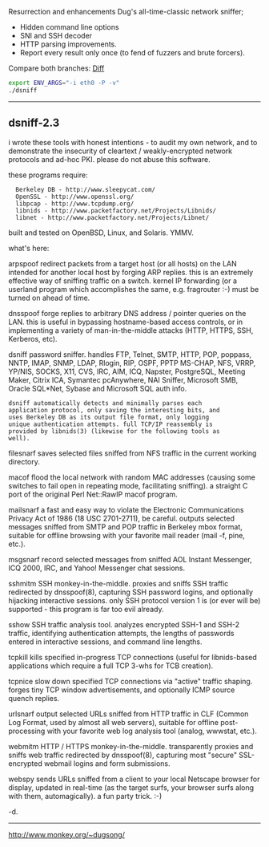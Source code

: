 Resurrection and enhancements Dug's all-time-classic network sniffer;

* Hidden command line options
* SNI and SSH decoder
* HTTP parsing improvements.
* Report every result only once (to fend of fuzzers and brute forcers).

Compare both branches: [Diff](https://github.com/hackerschoice/dsniff/compare/orig...main)

```sh
export ENV_ARGS="-i eth0 -P -v"
./dsniff
```

---

dsniff-2.3
----------

i wrote these tools with honest intentions - to audit my own network,
and to demonstrate the insecurity of cleartext / weakly-encrypted
network protocols and ad-hoc PKI. please do not abuse this software.

these programs require:

      Berkeley DB - http://www.sleepycat.com/
      OpenSSL - http://www.openssl.org/
      libpcap - http://www.tcpdump.org/
      libnids - http://www.packetfactory.net/Projects/Libnids/
      libnet - http://www.packetfactory.net/Projects/Libnet/

built and tested on OpenBSD, Linux, and Solaris. YMMV.

what's here:

arpspoof
	redirect packets from a target host (or all hosts) on the LAN
	intended for another local host by forging ARP replies. this
	is an extremely effective way of sniffing traffic on a switch.
	kernel IP forwarding (or a userland program which accomplishes
	the same, e.g. fragrouter :-) must be turned on ahead of time.

dnsspoof
	forge replies to arbitrary DNS address / pointer queries on
	the LAN. this is useful in bypassing hostname-based access
	controls, or in implementing a variety of man-in-the-middle
	attacks (HTTP, HTTPS, SSH, Kerberos, etc).

dsniff
	password sniffer. handles FTP, Telnet, SMTP, HTTP, POP,
	poppass, NNTP, IMAP, SNMP, LDAP, Rlogin, RIP, OSPF, PPTP
	MS-CHAP, NFS, VRRP, YP/NIS, SOCKS, X11, CVS, IRC, AIM, ICQ,
	Napster, PostgreSQL, Meeting Maker, Citrix ICA, Symantec
	pcAnywhere, NAI Sniffer, Microsoft SMB, Oracle SQL*Net, Sybase
	and Microsoft SQL auth info.

	dsniff automatically detects and minimally parses each
	application protocol, only saving the interesting bits, and
	uses Berkeley DB as its output file format, only logging
	unique authentication attempts. full TCP/IP reassembly is
	provided by libnids(3) (likewise for the following tools as
	well).

filesnarf
	saves selected files sniffed from NFS traffic in the current
	working directory.

macof
	flood the local network with random MAC addresses (causing
	some switches to fail open in repeating mode, facilitating
	sniffing). a straight C port of the original Perl Net::RawIP
	macof program.

mailsnarf
	a fast and easy way to violate the Electronic Communications
	Privacy Act of 1986 (18 USC 2701-2711), be careful. outputs
	selected messages sniffed from SMTP and POP traffic in Berkeley
	mbox format, suitable for offline browsing with your favorite
	mail reader (mail -f, pine, etc.).

msgsnarf
	record selected messages from sniffed AOL Instant Messenger,
	ICQ 2000, IRC, and Yahoo! Messenger chat sessions.

sshmitm
	SSH monkey-in-the-middle. proxies and sniffs SSH traffic
	redirected by dnsspoof(8), capturing SSH password logins, and
	optionally hijacking interactive sessions. only SSH protocol
	version 1 is (or ever will be) supported - this program is far
	too evil already.

sshow
	SSH traffic analysis tool. analyzes encrypted SSH-1 and SSH-2
	traffic, identifying authentication attempts, the lengths of
	passwords entered in interactive sessions, and command line
	lengths.

tcpkill
	kills specified in-progress TCP connections (useful for
	libnids-based applications which require a full TCP 3-whs for
	TCB creation).

tcpnice
	slow down specified TCP connections via "active" traffic
	shaping. forges tiny TCP window advertisements, and optionally
	ICMP source quench replies.

urlsnarf
	output selected URLs sniffed from HTTP traffic in CLF
	(Common Log Format, used by almost all web servers), suitable
	for offline post-processing with your favorite web log
	analysis tool (analog, wwwstat, etc.).

webmitm
	HTTP / HTTPS monkey-in-the-middle. transparently proxies and
	sniffs web traffic redirected by dnsspoof(8), capturing most
	"secure" SSL-encrypted webmail logins and form submissions.

webspy
	sends URLs sniffed from a client to your local Netscape
	browser for display, updated in real-time (as the target
	surfs, your browser surfs along with them, automagically).
	a fun party trick. :-)

-d.

---
http://www.monkey.org/~dugsong/
